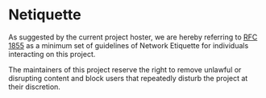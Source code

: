 # Netiquette

As suggested by the current project hoster, we are hereby referring to
[RFC 1855](https://tools.ietf.org/html/rfc1855) as a minimum set of guidelines
of Network Etiquette for individuals interacting on this project.

The maintainers of this project reserve the right to remove unlawful or
disrupting content and block users that repeatedly disturb the project at their
discretion.